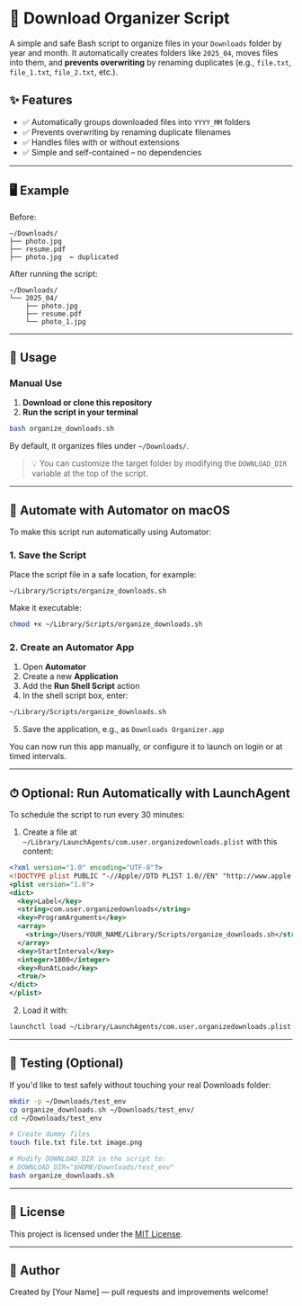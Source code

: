 # 📁 Download Organizer Script

A simple and safe Bash script to organize files in your `Downloads` folder by year and month. It automatically creates folders like `2025_04`, moves files into them, and **prevents overwriting** by renaming duplicates (e.g., `file.txt`, `file_1.txt`, `file_2.txt`, etc.).

## ✨ Features

- ✅ Automatically groups downloaded files into `YYYY_MM` folders
- ✅ Prevents overwriting by renaming duplicate filenames
- ✅ Handles files with or without extensions
- ✅ Simple and self-contained – no dependencies

---

## 🖥️ Example

Before:

```
~/Downloads/
├── photo.jpg
├── resume.pdf
├── photo.jpg  ← duplicated
```

After running the script:

```
~/Downloads/
└── 2025_04/
    ├── photo.jpg
    ├── resume.pdf
    └── photo_1.jpg
```

---

## 🔧 Usage

### Manual Use

1. **Download or clone this repository**
2. **Run the script in your terminal**

```bash
bash organize_downloads.sh
```

By default, it organizes files under `~/Downloads/`.

> 💡 You can customize the target folder by modifying the `DOWNLOAD_DIR` variable at the top of the script.

---

## 🤖 Automate with Automator on macOS

To make this script run automatically using Automator:

### 1. Save the Script

Place the script file in a safe location, for example:

```
~/Library/Scripts/organize_downloads.sh
```

Make it executable:

```bash
chmod +x ~/Library/Scripts/organize_downloads.sh
```

### 2. Create an Automator App

1. Open **Automator**
2. Create a new **Application**
3. Add the **Run Shell Script** action
4. In the shell script box, enter:

```bash
~/Library/Scripts/organize_downloads.sh
```

5. Save the application, e.g., as `Downloads Organizer.app`

You can now run this app manually, or configure it to launch on login or at timed intervals.

---

## ⏱ Optional: Run Automatically with LaunchAgent

To schedule the script to run every 30 minutes:

1. Create a file at `~/Library/LaunchAgents/com.user.organizedownloads.plist` with this content:

```xml
<?xml version="1.0" encoding="UTF-8"?>
<!DOCTYPE plist PUBLIC "-//Apple//DTD PLIST 1.0//EN" "http://www.apple.com/DTDs/PropertyList-1.0.dtd">
<plist version="1.0">
<dict>
  <key>Label</key>
  <string>com.user.organizedownloads</string>
  <key>ProgramArguments</key>
  <array>
    <string>/Users/YOUR_NAME/Library/Scripts/organize_downloads.sh</string>
  </array>
  <key>StartInterval</key>
  <integer>1800</integer>
  <key>RunAtLoad</key>
  <true/>
</dict>
</plist>
```

2. Load it with:

```bash
launchctl load ~/Library/LaunchAgents/com.user.organizedownloads.plist
```

---

## 🧪 Testing (Optional)

If you'd like to test safely without touching your real Downloads folder:

```bash
mkdir -p ~/Downloads/test_env
cp organize_downloads.sh ~/Downloads/test_env/
cd ~/Downloads/test_env

# Create dummy files
touch file.txt file.txt image.png

# Modify DOWNLOAD_DIR in the script to:
# DOWNLOAD_DIR="$HOME/Downloads/test_env"
bash organize_downloads.sh
```

---

## 📄 License

This project is licensed under the [MIT License](LICENSE).

---

## 🙋 Author

Created by [Your Name] — pull requests and improvements welcome!

